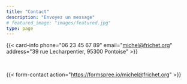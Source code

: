 ```yaml
---
title: "Contact"
description: "Envoyez un message"
# featured_image: "images/featured.jpg"
type: page
---
```


{{< card-info
phone="06 23 45 67 89"
email="michel@frichet.org"
address="39 rue Lecharpentier, 95300 Pontoise" >}}

<br>

{{< form-contact action="https://formspree.io/michel@frichet.org" >}}
